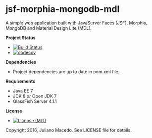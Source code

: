 # jsf-morphia-mongodb-mdl
A simple web application built with JavaServer Faces (JSF), Morphia, MongoDB and Material Design Lite (MDL). 

**Project Status**
* [![Build Status](https://travis-ci.org/JulianoR/jsf-morphia-mongodb-mdl.svg?branch=master)](https://travis-ci.org/JulianoR/jsf-morphia-mongodb-mdl)
* [![codecov](https://codecov.io/gh/JulianoR/jsf-morphia-mongodb-mdl/branch/master/graph/badge.svg)](https://codecov.io/gh/JulianoR/jsf-morphia-mongodb-mdl)

**Dependencies**

* Project dependencies are up to date in pom.xml file.
 
**Requirements**
* Java EE 7
* JDK 8 *or* Open JDK 7
* GlassFish Server 4.1.1

**License**
* [![License (MIT)](https://img.shields.io/badge/license-MIT-brightgreen.svg?style=flat-square)](http://opensource.org/licenses/MIT)
  
Copyright 2016, Juliano Macedo.
See LICENSE file for details.
